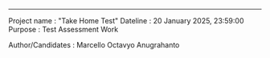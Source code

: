 *************************************************************************
Project name : "Take Home Test"
Dateline : 20 January 2025, 23:59:00
Purpose : Test Assessment Work

Author/Candidates : Marcello Octavyo Anugrahanto

